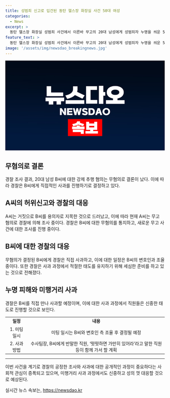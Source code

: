 ```yaml
---
title: 성범죄 신고로 입건된 동탄 헬스장 화장실 사건 50대 여성
categories:
  - News
excerpt: >
  동탄 헬스장 화장실 성범죄 사건에서 이른바 무고의 20대 남성에게 성범죄자 누명을 씌운 50대 여성이 경찰에 입건된 사실이 확인됐다. A씨는 허위 신고로 혐의 받았으며, 경찰은 B씨의 무혐의를 결정하고 직접 만나 사과할 것이라 밝혔다. 이 사건은 B씨가 누명을 썼다 주장해 인터넷에 공개한 후 논란이 일었다. CCTV 영상 등의 자료를 바탕으로 경찰의 조사가 진행 중이며, B씨를 직접 만나 사과할 예정이다.
feature_text: >
  동탄 헬스장 화장실 성범죄 사건에서 이른바 무고의 20대 남성에게 성범죄자 누명을 씌운 50대 여성이 경찰에 입건된 사실이 확인됐다. A씨는 허위 신고로 혐의 받았으며, 경찰은 B씨의 무혐의를 결정하고 직접 만나 사과할 것이라 밝혔다. 이 사건은 B씨가 누명을 썼다 주장해 인터넷에 공개한 후 논란이 일었다. CCTV 영상 등의 자료를 바탕으로 경찰의 조사가 진행 중이며, B씨를 직접 만나 사과할 예정이다.
image: '/assets/img/newsdao_breakingnews.jpg'
---
```


<p><img src="/assets/img/newsdao_breakingnews.jpg" alt="bookingtag 속보" /></p>

<h2 data-ke-size="size26">무혐의로 결론</h2>

<p data-ke-size="size16">경찰 조사 결과, 20대 남성 B씨에 대한 강제 추행 혐의는 무혐의로 결론이 났다. 이에 따라 경찰은 B씨에게 직접적인 사과를 진행하기로 결정하고 있다.</p>

<h2 data-ke-size="size26">A씨의 허위신고와 경찰의 대응</h2>

<p data-ke-size="size16">A씨는 거짓으로 B씨를 용의자로 지목한 것으로 드러났고, 이에 따라 현재 A씨는 무고 혐의로 경찰에 의해 조사 중이다. 경찰은 B씨에 대한 무혐의를 통지하고, 새로운 무고 사건에 대한 조사를 진행 중이다.</p>

<h2 data-ke-size="size26">B씨에 대한 경찰의 대응</h2>

<p data-ke-size="size16">무혐의가 결정된 B씨에게 경찰은 직접 사과하고, 이에 대한 일정은 B씨의 변호인과 조율 중이다. 또한 경찰은 사과 과정에서 적절한 태도를 유지하기 위해 세심한 준비를 하고 있는 것으로 전해졌다.</p>

<h2 data-ke-size="size26">누명 피해와 미행거리 사과</h2>

<p data-ke-size="size16">경찰은 B씨를 직접 만나 사과할 예정이며, 이에 대한 사과 과정에서 직원들은 신중한 태도로 진행할 것으로 보인다.</p>

<table>
  <tbody>
    <tr>
      <td style="text-align: center; height: 17px;"><b>일정</b></td>
      <td style="text-align: center; height: 17px;"><b>내용</b></td>
    </tr>
    <tr>
      <td style="text-align: center; height: 17px;">1. 미팅 일시</td>
      <td style="text-align: center; height: 17px;">미팅 일시는 B씨와 변호인 측 조율 후 결정될 예정</td>
    </tr>
    <tr>
      <td style="text-align: center; height: 17px;">2. 사과 방법</td>
      <td style="text-align: center; height: 17px;">수사팀장, B씨에게 반말한 직원, ‘떳떳하면 가만히 있어라’라고 말한 직원 등이 함께 가서 할 계획</td>
    </tr>
  </tbody>
</table>

<hr>

<p data-ke-size="size16">이번 사건을 계기로 경찰의 공정한 조사와 사과에 대한 공개적인 과정이 중요하다는 사회적 관심이 증폭되고 있으며, 미행거리 사과 과정에서도 신중하고 성의 껏 대응할 것으로 예상된다.</p>
실시간 뉴스 속보는, <a href="https://newsdao.kr" rel="dofollow">https://newsdao.kr</a>


